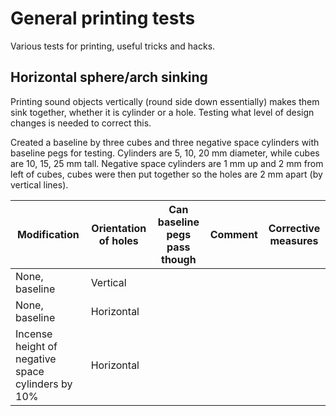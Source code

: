 # General printing tests

Various tests for printing, useful tricks and hacks.

## Horizontal sphere/arch sinking

Printing sound objects vertically (round side down essentially) makes them sink together, whether it is cylinder or a hole. Testing what level of design changes is needed to correct this.

Created a baseline by three cubes and three negative space cylinders with baseline pegs for testing. Cylinders are 5, 10, 20 mm diameter, while cubes are 10, 15, 25 mm tall. Negative space cylinders are 1 mm up and 2 mm from left of cubes, cubes were then put together so the holes are 2 mm apart (by vertical lines).

| Modification | Orientation of holes | Can baseline pegs pass though | Comment | Corrective measures |
| --- | --- | --- | --- | --- |
| None, baseline | Vertical |  |  |  |
| None, baseline | Horizontal |  |  |  |
| Incense height of negative space cylinders by 10% | Horizontal |  |  |  |